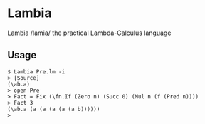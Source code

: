 # Lambia
Lambia /lamia/ the practical Lambda-Calculus language

## Usage
```
$ Lambia Pre.lm -i
> [Source]
(\ab.a)
> open Pre
> Fact = Fix (\fn.If (Zero n) (Succ 0) (Mul n (f (Pred n))))
> Fact 3
(\ab.a (a (a (a (a (a b))))))
>
